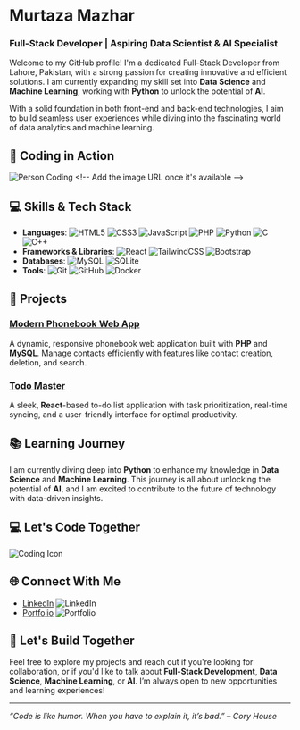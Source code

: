 # Murtaza Mazhar
### Full-Stack Developer | Aspiring Data Scientist & AI Specialist
Welcome to my GitHub profile! I'm a dedicated Full-Stack Developer from Lahore, Pakistan, with a strong passion for creating innovative and efficient solutions. I am currently expanding my skill set into **Data Science** and **Machine Learning**, working with **Python** to unlock the potential of **AI**.

With a solid foundation in both front-end and back-end technologies, I aim to build seamless user experiences while diving into the fascinating world of data analytics and machine learning.

## 🎥 Coding in Action
![Person Coding]([https://link_to_your_image.gif](https://www.google.com/url?sa=i&url=https%3A%2F%2Fgiphy.com%2Fexplore%2Fcomputer-coding&psig=AOvVaw1nysntkJTi_xJtvBmcVq-E&ust=1745770659580000&source=images&cd=vfe&opi=89978449&ved=0CBAQjRxqFwoTCLD32dKM9owDFQAAAAAdAAAAABAJ))  <!-- Add the image URL once it's available -->

## 💻 Skills & Tech Stack
- **Languages**: ![HTML5](https://img.shields.io/badge/HTML5-E34F26?style=flat-square&logo=html5&logoColor=white) ![CSS3](https://img.shields.io/badge/CSS3-1572B6?style=flat-square&logo=css3&logoColor=white) ![JavaScript](https://img.shields.io/badge/JavaScript-F7DF1E?style=flat-square&logo=javascript&logoColor=black) ![PHP](https://img.shields.io/badge/PHP-777BB4?style=flat-square&logo=php&logoColor=white) ![Python](https://img.shields.io/badge/Python-3776AB?style=flat-square&logo=python&logoColor=white) ![C](https://img.shields.io/badge/C-A8B9CC?style=flat-square&logo=c&logoColor=black) ![C++](https://img.shields.io/badge/C++-00599C?style=flat-square&logo=c%2B%2B&logoColor=white)
- **Frameworks & Libraries**: ![React](https://img.shields.io/badge/React-61DAFB?style=flat-square&logo=react&logoColor=black) ![TailwindCSS](https://img.shields.io/badge/TailwindCSS-06B6D4?style=flat-square&logo=tailwindcss&logoColor=white) ![Bootstrap](https://img.shields.io/badge/Bootstrap-563D7C?style=flat-square&logo=bootstrap&logoColor=white)
- **Databases**: ![MySQL](https://img.shields.io/badge/MySQL-4479A1?style=flat-square&logo=mysql&logoColor=white) ![SQLite](https://img.shields.io/badge/SQLite-003B57?style=flat-square&logo=sqlite&logoColor=white)
- **Tools**: ![Git](https://img.shields.io/badge/Git-F05032?style=flat-square&logo=git&logoColor=white) ![GitHub](https://img.shields.io/badge/GitHub-181717?style=flat-square&logo=github&logoColor=white) ![Docker](https://img.shields.io/badge/Docker-2496ED?style=flat-square&logo=docker&logoColor=white)

## 🚀 Projects
### [Modern Phonebook Web App](http://phonebook-murtaza008.free.nf/registration/register.php)
A dynamic, responsive phonebook web application built with **PHP** and **MySQL**. Manage contacts efficiently with features like contact creation, deletion, and search.

### [Todo Master](https://murtaza008.github.io/todo-react-app/)
A sleek, **React**-based to-do list application with task prioritization, real-time syncing, and a user-friendly interface for optimal productivity.

## 📚 Learning Journey
I am currently diving deep into **Python** to enhance my knowledge in **Data Science** and **Machine Learning**. This journey is all about unlocking the potential of **AI**, and I am excited to contribute to the future of technology with data-driven insights.

## 💻 Let's Code Together
![Coding Icon](https://img.shields.io/badge/Code-Let's%20Build%20Together-0073e6?style=flat-square&logo=code&logoColor=white)

## 🌐 Connect With Me
- [LinkedIn](https://www.linkedin.com/in/murtaza-mazhar-31a083288) ![LinkedIn](https://img.shields.io/badge/LinkedIn-0A66C2?style=flat-square&logo=linkedin&logoColor=white)
- [Portfolio](https://murtaza008.github.io/Portfolio/) ![Portfolio](https://img.shields.io/badge/Portfolio-000000?style=flat-square&logo=githubpages&logoColor=white)

## 🌱 Let's Build Together
Feel free to explore my projects and reach out if you're looking for collaboration, or if you'd like to talk about **Full-Stack Development**, **Data Science**, **Machine Learning**, or **AI**. I’m always open to new opportunities and learning experiences!

---
*“Code is like humor. When you have to explain it, it’s bad.” – Cory House*
